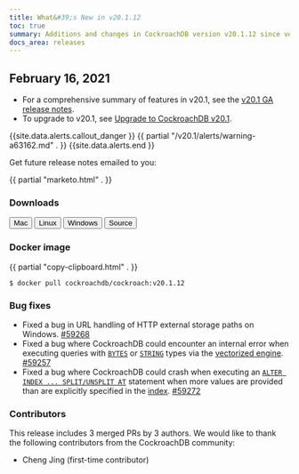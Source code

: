 ```yaml
---
title: What&#39;s New in v20.1.12
toc: true
summary: Additions and changes in CockroachDB version v20.1.12 since version v20.1.11
docs_area: releases 
---
```


## February 16, 2021

- For a comprehensive summary of features in v20.1, see the [v20.1 GA release notes](v20.1.0.html).
- To upgrade to v20.1, see [Upgrade to CockroachDB v20.1](../v20.1/upgrade-cockroach-version.html).

{{site.data.alerts.callout_danger }}
{{ partial "/v20.1/alerts/warning-a63162.md" . }}
{{site.data.alerts.end }}

Get future release notes emailed to you:

{{ partial "marketo.html" . }}

### Downloads

<div id="os-tabs" class="clearfix">
    <a href="https://binaries.cockroachdb.com/cockroach-v20.1.12.darwin-10.9-amd64.tgz"><button id="mac" data-eventcategory="mac-binary-release-notes">Mac</button></a>
    <a href="https://binaries.cockroachdb.com/cockroach-v20.1.12.linux-amd64.tgz"><button id="linux" data-eventcategory="linux-binary-release-notes">Linux</button></a>
    <a href="https://binaries.cockroachdb.com/cockroach-v20.1.12.windows-6.2-amd64.zip"><button id="windows" data-eventcategory="windows-binary-release-notes">Windows</button></a>
    <a href="https://binaries.cockroachdb.com/cockroach-v20.1.12.src.tgz"><button id="source" data-eventcategory="source-release-notes">Source</button></a>
</div>

### Docker image

{{ partial "copy-clipboard.html" . }}
~~~shell
$ docker pull cockroachdb/cockroach:v20.1.12
~~~

### Bug fixes

- Fixed a bug in URL handling of HTTP external storage paths on Windows. [#59268][#59268]
- Fixed a bug where CockroachDB could encounter an internal error when executing queries with [`BYTES`](../v20.1/bytes.html) or [`STRING`](../v20.1/string.html) types via the [vectorized engine](../v20.1/vectorized-execution.html). [#59257][#59257]
- Fixed a bug where CockroachDB could crash when executing an [`ALTER INDEX ... SPLIT/UNSPLIT AT`](../v20.1/split-at.html) statement when more values are provided than are explicitly specified in the [index](../v20.1/indexes.html). [#59272][#59272]

### Contributors

This release includes 3 merged PRs by 3 authors.
We would like to thank the following contributors from the CockroachDB community:

- Cheng Jing (first-time contributor)

[#59257]: https://github.com/cockroachdb/cockroach/pull/59257
[#59268]: https://github.com/cockroachdb/cockroach/pull/59268
[#59272]: https://github.com/cockroachdb/cockroach/pull/59272

